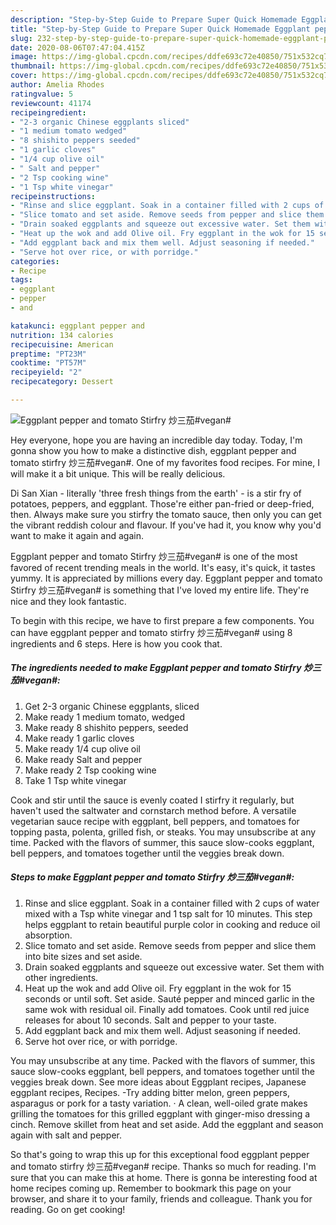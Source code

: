 ```yaml
---
description: "Step-by-Step Guide to Prepare Super Quick Homemade Eggplant pepper and tomato Stirfry 炒三茄#vegan#"
title: "Step-by-Step Guide to Prepare Super Quick Homemade Eggplant pepper and tomato Stirfry 炒三茄#vegan#"
slug: 232-step-by-step-guide-to-prepare-super-quick-homemade-eggplant-pepper-and-tomato-stirfry-vegan
date: 2020-08-06T07:47:04.415Z
image: https://img-global.cpcdn.com/recipes/ddfe693c72e40850/751x532cq70/eggplant-pepper-and-tomato-stirfry-炒三茄vegan-recipe-main-photo.jpg
thumbnail: https://img-global.cpcdn.com/recipes/ddfe693c72e40850/751x532cq70/eggplant-pepper-and-tomato-stirfry-炒三茄vegan-recipe-main-photo.jpg
cover: https://img-global.cpcdn.com/recipes/ddfe693c72e40850/751x532cq70/eggplant-pepper-and-tomato-stirfry-炒三茄vegan-recipe-main-photo.jpg
author: Amelia Rhodes
ratingvalue: 5
reviewcount: 41174
recipeingredient:
- "2-3 organic Chinese eggplants sliced"
- "1 medium tomato wedged"
- "8 shishito peppers seeded"
- "1 garlic cloves"
- "1/4 cup olive oil"
- " Salt and pepper"
- "2 Tsp cooking wine"
- "1 Tsp white vinegar"
recipeinstructions:
- "Rinse and slice eggplant. Soak in a container filled with 2 cups of water mixed with a Tsp white vinegar and 1 tsp salt for 10 minutes. This step helps eggplant to retain beautiful purple color in cooking and reduce oil absorption."
- "Slice tomato and set aside. Remove seeds from pepper and slice them into bite sizes and set aside."
- "Drain soaked eggplants and squeeze out excessive water. Set them with other ingredients."
- "Heat up the wok and add Olive oil. Fry eggplant in the wok for 15 seconds or until soft. Set aside. Sauté pepper and minced garlic in the same wok with residual oil. Finally add tomatoes. Cook until red juice releases for about 10 seconds. Salt and pepper to your taste."
- "Add eggplant back and mix them well. Adjust seasoning if needed."
- "Serve hot over rice, or with porridge."
categories:
- Recipe
tags:
- eggplant
- pepper
- and

katakunci: eggplant pepper and 
nutrition: 134 calories
recipecuisine: American
preptime: "PT23M"
cooktime: "PT57M"
recipeyield: "2"
recipecategory: Dessert

---
```



![Eggplant pepper and tomato Stirfry 炒三茄#vegan#](https://img-global.cpcdn.com/recipes/ddfe693c72e40850/751x532cq70/eggplant-pepper-and-tomato-stirfry-炒三茄vegan-recipe-main-photo.jpg)

Hey everyone, hope you are having an incredible day today. Today, I'm gonna show you how to make a distinctive dish, eggplant pepper and tomato stirfry 炒三茄#vegan#. One of my favorites food recipes. For mine, I will make it a bit unique. This will be really delicious.

Di San Xian - literally &#39;three fresh things from the earth&#39; - is a stir fry of potatoes, peppers, and eggplant. Those&#39;re either pan-fried or deep-fried, then. Always make sure you stirfry the tomato sauce, then only you can get the vibrant reddish colour and flavour. If you&#39;ve had it, you know why you&#39;d want to make it again and again.

Eggplant pepper and tomato Stirfry 炒三茄#vegan# is one of the most favored of recent trending meals in the world. It's easy, it's quick, it tastes yummy. It is appreciated by millions every day. Eggplant pepper and tomato Stirfry 炒三茄#vegan# is something that I've loved my entire life. They're nice and they look fantastic.


To begin with this recipe, we have to first prepare a few components. You can have eggplant pepper and tomato stirfry 炒三茄#vegan# using 8 ingredients and 6 steps. Here is how you cook that.

<!--inarticleads1-->

##### The ingredients needed to make Eggplant pepper and tomato Stirfry 炒三茄#vegan#:

1. Get 2-3 organic Chinese eggplants, sliced
1. Make ready 1 medium tomato, wedged
1. Make ready 8 shishito peppers, seeded
1. Make ready 1 garlic cloves
1. Make ready 1/4 cup olive oil
1. Make ready  Salt and pepper
1. Make ready 2 Tsp cooking wine
1. Take 1 Tsp white vinegar


Cook and stir until the sauce is evenly coated I stirfry it regularly, but haven&#39;t used the saltwater and cornstarch method before. A versatile vegetarian sauce recipe with eggplant, bell peppers, and tomatoes for topping pasta, polenta, grilled fish, or steaks. You may unsubscribe at any time. Packed with the flavors of summer, this sauce slow-cooks eggplant, bell peppers, and tomatoes together until the veggies break down. 

<!--inarticleads2-->

##### Steps to make Eggplant pepper and tomato Stirfry 炒三茄#vegan#:

1. Rinse and slice eggplant. Soak in a container filled with 2 cups of water mixed with a Tsp white vinegar and 1 tsp salt for 10 minutes. This step helps eggplant to retain beautiful purple color in cooking and reduce oil absorption.
1. Slice tomato and set aside. Remove seeds from pepper and slice them into bite sizes and set aside.
1. Drain soaked eggplants and squeeze out excessive water. Set them with other ingredients.
1. Heat up the wok and add Olive oil. Fry eggplant in the wok for 15 seconds or until soft. Set aside. Sauté pepper and minced garlic in the same wok with residual oil. Finally add tomatoes. Cook until red juice releases for about 10 seconds. Salt and pepper to your taste.
1. Add eggplant back and mix them well. Adjust seasoning if needed.
1. Serve hot over rice, or with porridge.


You may unsubscribe at any time. Packed with the flavors of summer, this sauce slow-cooks eggplant, bell peppers, and tomatoes together until the veggies break down. See more ideas about Eggplant recipes, Japanese eggplant recipes, Recipes. -Try adding bitter melon, green peppers, asparagus or pork for a tasty variation. · A clean, well-oiled grate makes grilling the tomatoes for this grilled eggplant with ginger-miso dressing a cinch. Remove skillet from heat and set aside. Add the eggplant and season again with salt and pepper. 

So that's going to wrap this up for this exceptional food eggplant pepper and tomato stirfry 炒三茄#vegan# recipe. Thanks so much for reading. I'm sure that you can make this at home. There is gonna be interesting food at home recipes coming up. Remember to bookmark this page on your browser, and share it to your family, friends and colleague. Thank you for reading. Go on get cooking!
